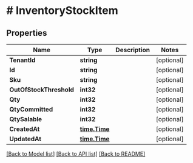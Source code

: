 # # InventoryStockItem


## Properties 


Name | Type | Description | Notes
------------ | ------------- | ------------- | -------------
**TenantId**| **string** |   | [optional]
**Id**| **string** |   | [optional]
**Sku**| **string** |   | [optional]
**OutOfStockThreshold**| **int32** |   | [optional]
**Qty**| **int32** |   | [optional]
**QtyCommitted**| **int32** |   | [optional]
**QtySalable**| **int32** |   | [optional]
**CreatedAt**| [**time.Time**](time.Time.md) |   | [optional]
**UpdatedAt**| [**time.Time**](time.Time.md) |   | [optional]


[[Back to Model list]](../../README.md#models) [[Back to API list]](../../README.md#endpoints) [[Back to README]](../../README.md)

